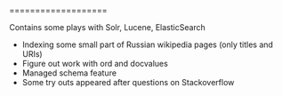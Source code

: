 ===================

Contains some plays with Solr, Lucene, ElasticSearch
* Indexing some small part of Russian wikipedia pages (only titles and URIs)
* Figure out work with ord and docvalues
* Managed schema feature
* Some try outs appeared after questions on Stackoverflow
